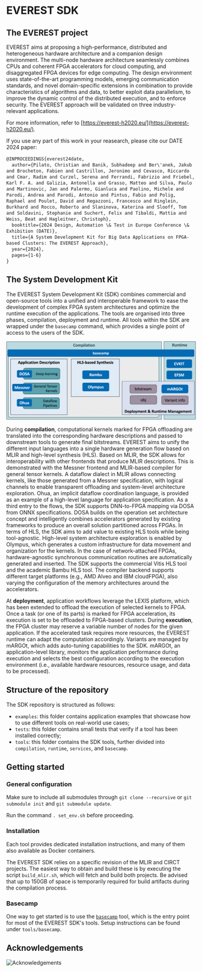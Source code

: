 # EVEREST SDK

## The EVEREST project

EVEREST aims at proposing a high-performance, distributed and heterogeneous hardware architecture and a companion design environment. The multi-node hardware architecture seamlessly combines CPUs and coherent FPGA accelerators for cloud computing, and disaggregated FPGA devices for edge computing. The design environment uses state-of-the-art programming models, emerging communication standards, and novel domain-specific extensions in combination to provide characteristics of algorithms and data, to better exploit data parallelism, to improve the dynamic control of the distributed execution, and to enforce security. The EVEREST approach will be validated on three industry-relevant applications.

For more information, refer to [https://everest-h2020.eu/](https://everest-h2020.eu/).

If you use any part of this work in your reasearch, please cite our DATE 2024 paper:

```
@INPROCEEDINGS{everest24date,
  author={Pilato, Christian and Banik, Subhadeep and Ber\'anek, Jakub and Brocheton, Fabien and Castrillon, Jeronimo and Cevasco, Riccardo and Cmar, Radim and Curzel, Serena and Ferrandi, Fabrizio and Friebel, Karl F. A. and Galizia, Antonella and Grasso, Matteo and Silva, Paulo and Martinovic, Jan and Palermo, Gianluca and Paolino, Michele and Parodi, Andrea and Parodi, Antonio and Pintus, Fabio and Polig, Raphael and Poulet, David and Regazzoni, Francesco and Ringlein, Burkhard and Rocco, Roberto and Slaninova, Katerina and Slooff, Tom and Soldavini, Stephanie and Suchert, Felix and Tibaldi, Mattia and Weiss, Beat and Hagleitner, Christoph},
  booktitle={2024 Design, Automation \& Test in Europe Conference \& Exhibition (DATE)}, 
  title={A System Development Kit for Big Data Applications on FPGA-based Clusters: The EVEREST Approach}, 
  year={2024},
  pages={1-6}
}
```

## The System Development Kit

The EVEREST System Development Kit (SDK) combines commercial and open-source tools into a unified and interoperable framework to ease the development of complex FPGA system architectures and optimize the runtime execution of the applications. The tools are organised into three phases, compilation, deployment and runtime. All tools within the SDK are wrapped under the `basecamp` command, which provides a single point of access to the users of the SDK.

![SDK diagram](sdk.png)

During **compilation**, computational kernels marked for FPGA offloading are translated into the corresponding hardware descriptions and passed to downstream tools to generate final bitstreams. EVEREST aims to unify the different input languages into a single hardware generation flow based on MLIR and high-level synthesis (HLS). Based on MLIR, the SDK allows for interoperability with other frontends that produce MLIR descriptions. This is demonstrated with the Messner frontend and MLIR-based compiler for general tensor kernels. A dataflow dialect in MLIR allows connecting kernels, like those generated from a Messner specification, with logical channels to enable transparent offloading and system-level architecture exploration. Ohua, an implicit dataflow coordination language, is provided as an example of a high-level language for application specification. As a third entry to the flows, the SDK supports DNN-to-FPGA mapping via DOSA from ONNX specifications. DOSA builds on the operation set architecture concept and intelligently combines accelerators generated by existing frameworks to produce an overall solution partitioned across FPGAs. In terms of HLS, the SDK aims to add value to existing HLS tools while being tool-agnostic. High-level system architecture exploration is enabled by Olympus, which generates a custom infrastructure for data movement and organization for the kernels. In the case of network-attached FPGAs, hardware-agnostic synchronous communication routines are automatically generated and inserted. The SDK supports the commercial Vitis HLS tool and the academic Bambu HLS tool. The compiler backend supports different target platforms (e.g., AMD Alveo and IBM cloudFPGA), also varying the configuration of the memory architectures around the accelerators.

At **deployment**, application workflows leverage the LEXIS platform, which has been extended to offload the execution of selected kernels to FPGA. Once a task (or one of its parts) is marked for FPGA acceleration, its execution is set to be offloaded to FPGA-based clusters. During **execution**, the FPGA cluster may reserve a variable number of nodes for the given application. If the accelerated task requires more resources, the EVEREST runtime can adapt the computation accordingly. Variants are managed by mARGOt, which adds auto-tuning capabilities to the SDK. mARGOt, an application-level library, monitors the application performance during execution and selects the best configuration according to the execution environment (i.e., available hardware resources, resource usage, and data to be processed). 

## Structure of the repository

The SDK repository is structured as follows:

- `examples`: this folder contains application examples that showcase how to use different tools on real-world use cases;
- `tests`: this folder contains small tests that verify if a tool has been installed correctly;
- `tools`: this folder contains the SDK tools, further divided into `compilation`, `runtime`, `services`, and `basecamp`.


## Getting started

### General configuration

Make sure to include all submodules through `git clone --recursive` or `git submodule init` and `git submodule update`.

Run the command `. set_env.sh` before proceeding.

### Installation

Each tool provides dedicated installation instructions, and many of them also available as Docker containers.

The EVEREST SDK relies on a specific revision of the MLIR and CIRCT projects.
The easiest way to obtain and build these is by executing the script `build_mlir.sh`, which will fetch and build both projects.
Be advised that up to 150GB of space is temporarily required for build artifacts during the compilation process.

### Basecamp

One way to get started is to use the [`basecamp`](https://github.com/everest-h2020/everest-basecamp) tool, which is the entry point for most of the EVEREST SDK's tools. Setup instructions can be found under `tools/basecamp`. 

## Acknowledgements

![Acknowledgements](eu_banner.png)
